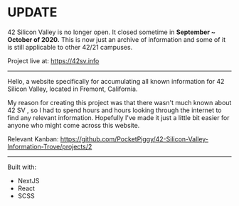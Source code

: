 # UPDATE

42 Silicon Valley is no longer open. It closed sometime in <b>September ~ October of 2020.</b> This is now just an archive of information and some of it is still applicable to other 42/21 campuses.

Project live at: https://42sv.info

___

Hello, a website specifically for accumulating all known information for 42 Silicon Valley, located in Fremont, California.

My reason for creating this project was that there wasn't much known about 42 SV
, so I had to spend hours and hours looking through the internet to find any
relevant information. Hopefully I've made it just a little bit easier for
anyone who might come across this website.

Relevant Kanban: https://github.com/PocketPiggy/42-Silicon-Valley-Information-Trove/projects/2

___

Built with:

* NextJS
* React
* SCSS
